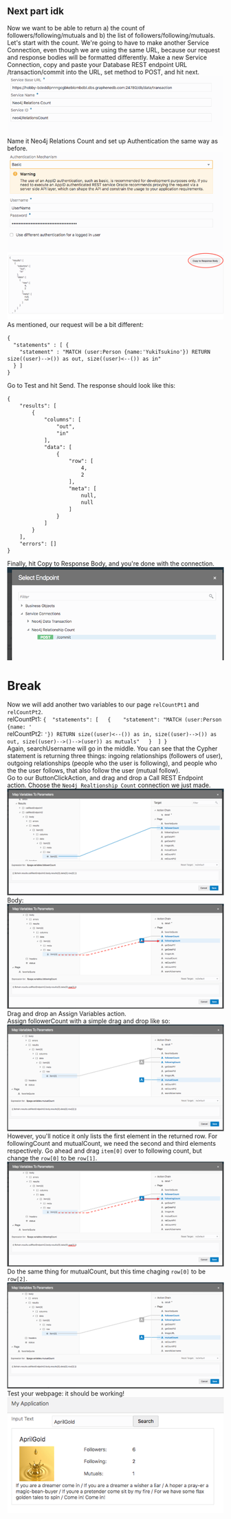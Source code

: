 ## Next part idk

Now we want to be able to return a) the count of followers/following/mutuals and b) the list of followers/following/mutuals. <br>
Let's start with the count. We're going to have to make another Service Connection, even though we are using the same URL, because our request and response bodies will be formatted differently. Make a new Service Connection, copy and paste your Database REST endpoint URL /transaction/commit into the URL, set method to POST, and hit next. <br>
![](images/4-30.png) 
<br>
Name it Neo4j Relations Count and set up Authentication the same way as before. <br>
![](images/4-31.png) ![](images/4-32.png) 
<br>
As mentioned, our request will be a bit different:
```
{
  "statements" : [ {
    "statement" : "MATCH (user:Person {name:'YukiTsukino'}) RETURN size((user)-->()) as out, size((user)<--()) as in"
  } ]
}
```
Go to Test and hit Send. The response should look like this:
```
{
    "results": [
        {
            "columns": [
                "out",
                "in"
            ],
            "data": [
                {
                    "row": [
                        4,
                        2
                    ],
                    "meta": [
                        null,
                        null
                    ]
                }
            ]
        }
    ],
    "errors": []
}
```
Finally, hit Copy to Response Body, and you're done with the connection.<br>
![](images/4-33.png) 
<br>

# Break

Now we will add another two variables to our page `relCountPt1` and `relCountPt2`. <br>
relCountPt1: `{  "statements": [   {    "statement": "MATCH (user:Person {name: '`<br>
relCountPt2: `'}) RETURN size((user)<--()) as in, size((user)-->()) as out, size((user)-->()-->(user)) as mutuals"   }  ] } `<br>
Again, searchUsername will go in the middle. You can see that the Cypher statement is returning three things: ingoing relationships (followers of user), outgoing relationships (people who the user is following), and people who the the user follows, that also follow the user (mutual follow). <br>
Go to our ButtonClickAction, and drag and drop a Call REST Endpoint action. Choose the `Neo4j Realtionship Count` connection we just made.<br>
![](images/4-34.png) 
<br>
Body:<br>
![](images/4-35.png) 
<br>
Drag and drop an Assign Variables action. <br>
Assign followerCount with a simple drag and drop like so:<br>
![](images/4-36.png) 
<br> 
However, you'll notice it only lists the first element in the returned row. For followingCount and mutualCount, we need the second and third elements respectively. Go ahead and drag `item[0]` over to following count, but change the `row[0]` to be `row[1]`. <br>
![](images/4-35.png) 
<br> 
Do the same thing for mutualCount, but this time chaging `row[0]` to be `row[2]`. <br>
![](images/4-36.png) 
<br> 
Test your webpage: it should be working!<br>
![](images/4-37.png) 
<br> 
